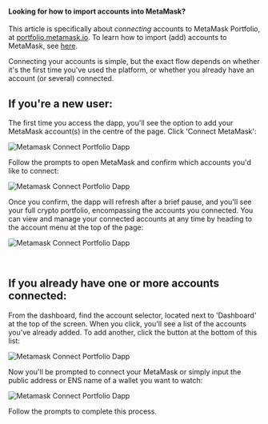 
#### Looking for how to import accounts into MetaMask?


This article is specifically about *connecting* accounts to MetaMask Portfolio, at [portfolio.metamask.io](https://portfolio.metamask.io/). To learn how to import (add) accounts to MetaMask, see [here](https://support.metamask.io/hc/en-us/articles/360015489331).



Connecting your accounts is simple, but the exact flow depends on whether it's the first time you've used the platform, or whether you already have an account (or several) connected.


If you're a new user:
---------------------


The first time you access the dapp, you'll see the option to add your MetaMask account(s) in the centre of the page. Click 'Connect MetaMask':


![Metamask Connect Portfolio Dapp](https://support.metamask.io/hc/article_attachments/12506506618523)


Follow the prompts to open MetaMask and confirm which accounts you'd like to connect: 


![Metamask Connect Portfolio Dapp](https://support.metamask.io/hc/article_attachments/12506506544539)


Once you confirm, the dapp will refresh after a brief pause, and you'll see your full crypto portfolio, encompassing the accounts you connected. You can view and manage your connected accounts at any time by heading to the account menu at the top of the page:


![Metamask Connect Portfolio Dapp](https://support.metamask.io/hc/article_attachments/12506521566491)


 


If you already have one or more accounts connected:
---------------------------------------------------


From the dashboard, find the account selector, located next to 'Dashboard' at the top of the screen. When you click, you'll see a list of the accounts you've already added. To add another, click the button at the bottom of this list:


![Metamask Connect Portfolio Dapp](https://support.metamask.io/hc/article_attachments/12506521461915)


Now you'll be prompted to connect your MetaMask or simply input the public address or ENS name of a wallet you want to watch:


![Metamask Connect Portfolio Dapp](https://support.metamask.io/hc/article_attachments/12506521461403)


Follow the prompts to complete this process.

